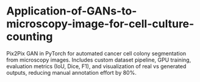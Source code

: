 # Application-of-GANs-to-microscopy-image-for-cell-culture-counting
Pix2Pix GAN in PyTorch for automated cancer cell colony segmentation from microscopy images. Includes custom dataset pipeline, GPU training, evaluation metrics (IoU, Dice, F1), and visualization of real vs generated outputs, reducing manual annotation effort by 80%.

